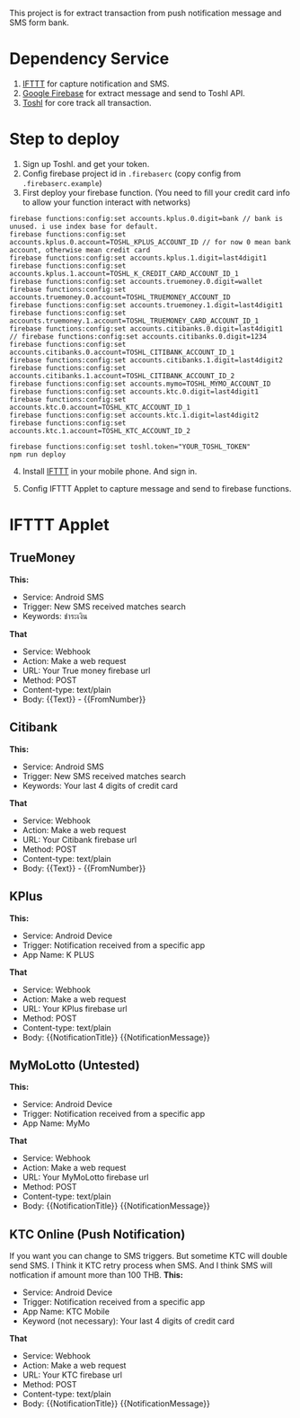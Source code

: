 This project is for extract transaction from push notification message and SMS form bank.

# Dependency Service
1. [IFTTT](https://ifttt.com) for capture notification and SMS.
2. [Google Firebase](https://firebase.google.com/) for extract message and send to Toshl API.
3. [Toshl](https://toshl.com/) for core track all transaction.

# Step to deploy
1. Sign up Toshl. and get your token.
2. Config firebase project id in `.firebaserc` (copy config from `.firebaserc.example`)
3. First deploy your firebase function. (You need to fill your credit card info to allow your function interact with networks)
```
firebase functions:config:set accounts.kplus.0.digit=bank // bank is unused. i use index base for default.
firebase functions:config:set accounts.kplus.0.account=TOSHL_KPLUS_ACCOUNT_ID // for now 0 mean bank account, otherwise mean credit card
firebase functions:config:set accounts.kplus.1.digit=last4digit1
firebase functions:config:set accounts.kplus.1.account=TOSHL_K_CREDIT_CARD_ACCOUNT_ID_1
firebase functions:config:set accounts.truemoney.0.digit=wallet
firebase functions:config:set accounts.truemoney.0.account=TOSHL_TRUEMONEY_ACCOUNT_ID
firebase functions:config:set accounts.truemoney.1.digit=last4digit1
firebase functions:config:set accounts.truemoney.1.account=TOSHL_TRUEMONEY_CARD_ACCOUNT_ID_1
firebase functions:config:set accounts.citibanks.0.digit=last4digit1 // firebase functions:config:set accounts.citibanks.0.digit=1234
firebase functions:config:set accounts.citibanks.0.account=TOSHL_CITIBANK_ACCOUNT_ID_1
firebase functions:config:set accounts.citibanks.1.digit=last4digit2
firebase functions:config:set accounts.citibanks.1.account=TOSHL_CITIBANK_ACCOUNT_ID_2
firebase functions:config:set accounts.mymo=TOSHL_MYMO_ACCOUNT_ID
firebase functions:config:set accounts.ktc.0.digit=last4digit1
firebase functions:config:set accounts.ktc.0.account=TOSHL_KTC_ACCOUNT_ID_1
firebase functions:config:set accounts.ktc.1.digit=last4digit2
firebase functions:config:set accounts.ktc.1.account=TOSHL_KTC_ACCOUNT_ID_2

firebase functions:config:set toshl.token="YOUR_TOSHL_TOKEN"
npm run deploy
```

4. Install [IFTTT](https://play.google.com/store/apps/details?id=com.ifttt.ifttt&hl=en) in your mobile phone. And sign in.

5. Config IFTTT Applet to capture message and send to firebase functions.

# IFTTT Applet
## TrueMoney 

**This:**
- Service: Android SMS
- Trigger: New SMS received matches search
- Keywords: ชำระเงิน

**That**
- Service: Webhook
- Action: Make a web request
- URL: Your True money firebase url
- Method: POST
- Content-type: text/plain
- Body: {{Text}} - {{FromNumber}}

## Citibank 
**This:**
- Service: Android SMS
- Trigger: New SMS received matches search
- Keywords: Your last 4 digits of credit card

**That**
- Service: Webhook
- Action: Make a web request
- URL: Your Citibank firebase url
- Method: POST
- Content-type: text/plain
- Body: {{Text}} - {{FromNumber}}

## KPlus
**This:**
- Service: Android Device
- Trigger: Notification received from a specific app
- App Name: K PLUS

**That**
- Service: Webhook
- Action: Make a web request
- URL: Your KPlus firebase url
- Method: POST
- Content-type: text/plain
- Body: {{NotificationTitle}} {{NotificationMessage}}

## MyMoLotto (Untested)
**This:**
- Service: Android Device
- Trigger: Notification received from a specific app
- App Name: MyMo

**That**
- Service: Webhook
- Action: Make a web request
- URL: Your MyMoLotto firebase url
- Method: POST
- Content-type: text/plain
- Body: {{NotificationTitle}} {{NotificationMessage}}

## KTC Online (Push Notification)
If you want you can change to SMS triggers. But sometime KTC will double send SMS. I Think it KTC retry process when SMS. And I think SMS will notfication if amount more than 100 THB.
**This:**
- Service: Android Device
- Trigger: Notification received from a specific app
- App Name: KTC Mobile
- Keyword (not necessary): Your last 4 digits of credit card

**That**
- Service: Webhook
- Action: Make a web request
- URL: Your KTC firebase url
- Method: POST
- Content-type: text/plain
- Body: {{NotificationTitle}} {{NotificationMessage}}

